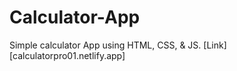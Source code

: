 # Calculator-App
 Simple calculator App using HTML, CSS, & JS.
 [Link][calculatorpro01.netlify.app]
